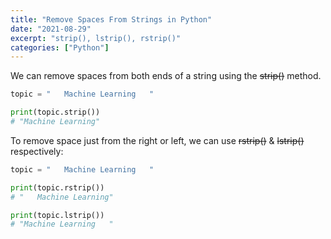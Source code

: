 ```yaml
---
title: "Remove Spaces From Strings in Python"
date: "2021-08-29"
excerpt: "strip(), lstrip(), rstrip()"
categories: ["Python"]
---
```


We can remove spaces from both ends of a string using the ~~strip()~~ method.

```py {numberLines}
topic = "   Machine Learning   "

print(topic.strip())
# "Machine Learning"
```

To remove space just from the right or left, we can use ~~rstrip()~~ & ~~lstrip()~~ respectively:

```py {numberLines}
topic = "   Machine Learning   "

print(topic.rstrip())
# "   Machine Learning"

print(topic.lstrip())
# "Machine Learning   "
```
